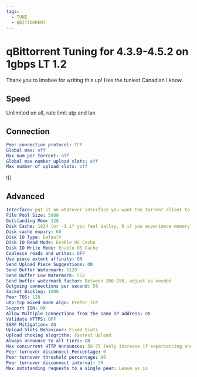 ```yaml
---
tags:
  - TUNE
  - QBITTORRENT
---
```


# qBittorrent Tuning for 4.3.9-4.5.2 on 1gbps LT 1.2

Thank you to Imabee for writing this up! Hes the tuniest Canadian I know.

## Speed

Unlimited on all, rate limit utp and lan

## Connection

``` yaml
Peer connection protocol: TCP
Global max: off
Max num per torrent: off
Global max number upload slots: off
Max number of upload slots: off
```
![]
## Advanced

``` yaml
Interface: put it on whatever interface you want the torrent client to bind to
File Pool Size: 5000
Outstanding Mem: 128
Disk Cache: 1024 (or -1 if you feel ballsy, 0 if you experience memory leaks)
Disk cache expiry: 60
Disk IO Type: Default
Disk IO Read Mode: Enable OS Cache
Disk IO Write Mode: Enable OS Cache
Coalesce reads and writes: OFF
Use piece extent affinity: ON
Send Upload Piece Suggestions: ON
Send Buffer Watermark: 5120
Send Buffer Low Watermark: 512
Send buffer watermark factor: Between 200-250, adjust as needed
Outgoing connections per second: 50
Socket Backlog: 1000
Peer TOS: 128
utp-tcp mixed mode algo: Prefer TCP
Support IDN: ON
Allow Multiple Connections from the same IP address: ON
Validate HTTPS: OFF
SSRF Mitigation: ON
Upload Slots Behaviour: Fixed Slots
Upload choking alogrithm: Fastest Upload
Always announce to all tiers: ON
Max concurrent HTTP Announces: 50-75 (only increase if experiencing announce issues with very high amount of torrents loaded in client)
Peer turnover disconnect Percentage: 0
Peer turnover threshold percentage: 90
Peer turnover disconnect interval: 30
Max outstanding requests to a single peer: Leave as is
```
